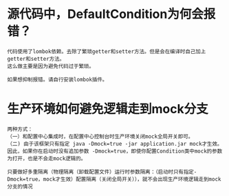 # 源代码中，DefaultCondition为何会报错？

    代码使用了lombok依赖。去除了繁琐getter和setter方法。但是会在编译时自己加上getter和setter方法。
    这么做主要是因为避免代码过于繁琐。
    
    如果想抑制报错。请自行安装lombok插件。
    
# 生产环境如何避免逻辑走到mock分支

    两种方式：
    （一）和配置中心集成时，在配置中心控制台时生产环境关闭mock全局开关即可。
    （二) 由于该框架只有指定 java -Dmock=true -jar application.jar mock才生效。因此，如果你在启动时没有追加参数 -Dmock=true，即使你配置Condition类中mock的参数为打开，也是不会走mock逻辑的。
    
    只要做好多重隔离（物理隔离（卸载配置文件）运行时参数隔离：（启动时只有指定-Dmock=true，mock才生效）配置隔离（关闭全局开关）），就不会出现生产环境逻辑走到mock分支的情况
    
    